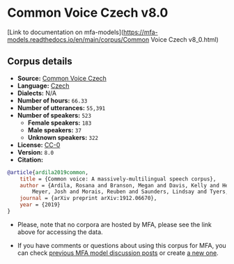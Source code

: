 
# Common Voice Czech v8.0

[Link to documentation on mfa-models](https://mfa-models.readthedocs.io/en/main/corpus/Common Voice Czech v8_0.html)

## Corpus details

- **Source:** [Common Voice Czech](https://voice.mozilla.org/en/datasets)
- **Language:** [Czech](https://en.wikipedia.org/wiki/Czech_language)
- **Dialects:** N/A
- **Number of hours:** `66.33`
- **Number of utterances:** `55,391`
- **Number of speakers:** `523`
  - **Female speakers:** `183`
  - **Male speakers:** `37`
  - **Unknown speakers:** `322`
- **License:** [CC-0](https://creativecommons.org/publicdomain/zero/1.0/)
- **Version:** `8.0`
- **Citation:**
```bibtex
@article{ardila2019common,
	title = {Common voice: A massively-multilingual speech corpus},
	author = {Ardila, Rosana and Branson, Megan and Davis, Kelly and Henretty, Michael and Kohler, Michael and
		Meyer, Josh and Morais, Reuben and Saunders, Lindsay and Tyers, Francis M and Weber, Gregor},
	journal = {arXiv preprint arXiv:1912.06670},
	year = {2019}
}
```

- Please, note that no corpora are hosted by MFA, please see the link above for accessing the data.

- If you have comments or questions about using this corpus for MFA, you can check [previous MFA model discussion posts](https://github.com/MontrealCorpusTools/mfa-models/discussions?discussions_q=Common+Voice+Czech+v8.0) or create [a new one](https://github.com/MontrealCorpusTools/mfa-models/discussions/new).
